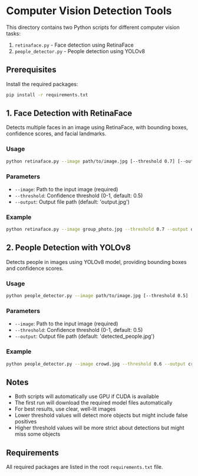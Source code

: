 # Computer Vision Detection Tools

This directory contains two Python scripts for different computer vision tasks:
1. `retinaface.py` - Face detection using RetinaFace
2. `people_detector.py` - People detection using YOLOv8

## Prerequisites

Install the required packages:
```bash
pip install -r requirements.txt
```

## 1. Face Detection with RetinaFace

Detects multiple faces in an image using RetinaFace, with bounding boxes, confidence scores, and facial landmarks.

### Usage
```bash
python retinaface.py --image path/to/image.jpg [--threshold 0.7] [--output output.jpg]
```

### Parameters
- `--image`: Path to the input image (required)
- `--threshold`: Confidence threshold (0-1, default: 0.5)
- `--output`: Output file path (default: 'output.jpg')

### Example
```bash
python retinaface.py --image group_photo.jpg --threshold 0.7 --output detected_faces.jpg
```

## 2. People Detection with YOLOv8

Detects people in images using YOLOv8 model, providing bounding boxes and confidence scores.

### Usage
```bash
python people_detector.py --image path/to/image.jpg [--threshold 0.5] [--output output.jpg]
```

### Parameters
- `--image`: Path to the input image (required)
- `--threshold`: Confidence threshold (0-1, default: 0.5)
- `--output`: Output file path (default: 'detected_people.jpg')

### Example
```bash
python people_detector.py --image crowd.jpg --threshold 0.6 --output crowd_detected.jpg
```

## Notes
- Both scripts will automatically use GPU if CUDA is available
- The first run will download the required model files automatically
- For best results, use clear, well-lit images
- Lower threshold values will detect more objects but might include false positives
- Higher threshold values will be more strict about detections but might miss some objects

## Requirements
All required packages are listed in the root `requirements.txt` file.


